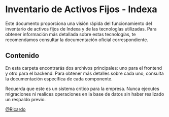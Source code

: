 # Inventario de Activos Fijos - Indexa

Este documento proporciona una visión rápida del funcionamiento del inventario de activos fijos de Indexa y de las tecnologías utilizadas. Para obtener información más detallada sobre estas tecnologías, te recomendamos consultar la documentación oficial correspondiente.

## Contenido

En esta carpeta encontrarás dos archivos principales: uno para el frontend y otro para el backend. Para obtener más detalles sobre cada uno, consulta la documentación específica de cada componente.

Recuerda que este es un sistema crítico para la empresa. Nunca ejecutes migraciones ni realices operaciones en la base de datos sin haber realizado un respaldo previo.

[@Ricardo](https://github.com/ric98esley)
